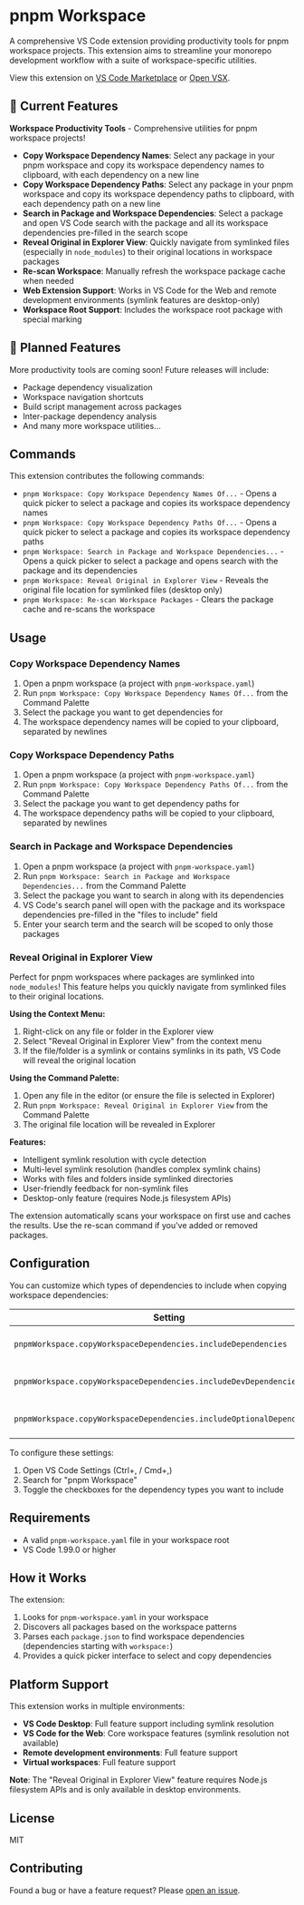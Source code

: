 # pnpm Workspace

A comprehensive VS Code extension providing productivity tools for pnpm workspace projects. This extension aims to streamline your monorepo development workflow with a suite of workspace-specific utilities.

View this extension on [VS Code Marketplace](https://marketplace.visualstudio.com/items?itemName=reekystive.pnpm-workspace) or [Open VSX](https://open-vsx.org/extension/reekystive/pnpm-workspace).

## 🚀 Current Features

**Workspace Productivity Tools** - Comprehensive utilities for pnpm workspace projects!

- **Copy Workspace Dependency Names**: Select any package in your pnpm workspace and copy its workspace dependency names to clipboard, with each dependency on a new line
- **Copy Workspace Dependency Paths**: Select any package in your pnpm workspace and copy its workspace dependency paths to clipboard, with each dependency path on a new line
- **Search in Package and Workspace Dependencies**: Select a package and open VS Code search with the package and all its workspace dependencies pre-filled in the search scope
- **Reveal Original in Explorer View**: Quickly navigate from symlinked files (especially in `node_modules`) to their original locations in workspace packages
- **Re-scan Workspace**: Manually refresh the workspace package cache when needed
- **Web Extension Support**: Works in VS Code for the Web and remote development environments (symlink features are desktop-only)
- **Workspace Root Support**: Includes the workspace root package with special marking

## 🔮 Planned Features

More productivity tools are coming soon! Future releases will include:

- Package dependency visualization
- Workspace navigation shortcuts
- Build script management across packages
- Inter-package dependency analysis
- And many more workspace utilities...

## Commands

This extension contributes the following commands:

- `pnpm Workspace: Copy Workspace Dependency Names Of...` - Opens a quick picker to select a package and copies its workspace dependency names
- `pnpm Workspace: Copy Workspace Dependency Paths Of...` - Opens a quick picker to select a package and copies its workspace dependency paths
- `pnpm Workspace: Search in Package and Workspace Dependencies...` - Opens a quick picker to select a package and opens search with the package and its dependencies
- `pnpm Workspace: Reveal Original in Explorer View` - Reveals the original file location for symlinked files (desktop only)
- `pnpm Workspace: Re-scan Workspace Packages` - Clears the package cache and re-scans the workspace

## Usage

### Copy Workspace Dependency Names

1. Open a pnpm workspace (a project with `pnpm-workspace.yaml`)
2. Run `pnpm Workspace: Copy Workspace Dependency Names Of...` from the Command Palette
3. Select the package you want to get dependencies for
4. The workspace dependency names will be copied to your clipboard, separated by newlines

### Copy Workspace Dependency Paths

1. Open a pnpm workspace (a project with `pnpm-workspace.yaml`)
2. Run `pnpm Workspace: Copy Workspace Dependency Paths Of...` from the Command Palette
3. Select the package you want to get dependency paths for
4. The workspace dependency paths will be copied to your clipboard, separated by newlines

### Search in Package and Workspace Dependencies

1. Open a pnpm workspace (a project with `pnpm-workspace.yaml`)
2. Run `pnpm Workspace: Search in Package and Workspace Dependencies...` from the Command Palette
3. Select the package you want to search in along with its dependencies
4. VS Code's search panel will open with the package and its workspace dependencies pre-filled in the "files to include" field
5. Enter your search term and the search will be scoped to only those packages

### Reveal Original in Explorer View

Perfect for pnpm workspaces where packages are symlinked into `node_modules`! This feature helps you quickly navigate from symlinked files to their original locations.

**Using the Context Menu:**

1. Right-click on any file or folder in the Explorer view
2. Select "Reveal Original in Explorer View" from the context menu
3. If the file/folder is a symlink or contains symlinks in its path, VS Code will reveal the original location

**Using the Command Palette:**

1. Open any file in the editor (or ensure the file is selected in Explorer)
2. Run `pnpm Workspace: Reveal Original in Explorer View` from the Command Palette
3. The original file location will be revealed in Explorer

**Features:**

- Intelligent symlink resolution with cycle detection
- Multi-level symlink resolution (handles complex symlink chains)
- Works with files and folders inside symlinked directories
- User-friendly feedback for non-symlink files
- Desktop-only feature (requires Node.js filesystem APIs)

The extension automatically scans your workspace on first use and caches the results. Use the re-scan command if you've added or removed packages.

## Configuration

You can customize which types of dependencies to include when copying workspace dependencies:

| Setting                                                               | Default | Description                      |
| --------------------------------------------------------------------- | ------- | -------------------------------- |
| `pnpmWorkspace.copyWorkspaceDependencies.includeDependencies`         | `true`  | Include production dependencies  |
| `pnpmWorkspace.copyWorkspaceDependencies.includeDevDependencies`      | `true`  | Include development dependencies |
| `pnpmWorkspace.copyWorkspaceDependencies.includeOptionalDependencies` | `true`  | Include optional dependencies    |

To configure these settings:

1. Open VS Code Settings (Ctrl+, / Cmd+,)
2. Search for "pnpm Workspace"
3. Toggle the checkboxes for the dependency types you want to include

## Requirements

- A valid `pnpm-workspace.yaml` file in your workspace root
- VS Code 1.99.0 or higher

## How it Works

The extension:

1. Looks for `pnpm-workspace.yaml` in your workspace
2. Discovers all packages based on the workspace patterns
3. Parses each `package.json` to find workspace dependencies (dependencies starting with `workspace:`)
4. Provides a quick picker interface to select and copy dependencies

## Platform Support

This extension works in multiple environments:

- **VS Code Desktop**: Full feature support including symlink resolution
- **VS Code for the Web**: Core workspace features (symlink resolution not available)
- **Remote development environments**: Full feature support
- **Virtual workspaces**: Full feature support

**Note**: The "Reveal Original in Explorer View" feature requires Node.js filesystem APIs and is only available in desktop environments.

## License

MIT

## Contributing

Found a bug or have a feature request? Please [open an issue](https://github.com/reekystive/vscode-pnpm-workspace/issues).
